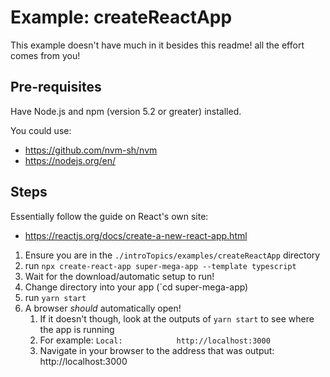 # Example: createReactApp

This example doesn't have much in it besides this readme! all the effort comes from you!

## Pre-requisites

Have Node.js and npm (version 5.2 or greater) installed.

You could use:
- https://github.com/nvm-sh/nvm
- https://nodejs.org/en/

## Steps

Essentially follow the guide on React's own site:
- https://reactjs.org/docs/create-a-new-react-app.html

1. Ensure you are in the `./introTopics/examples/createReactApp` directory
2. run `npx create-react-app super-mega-app --template typescript`
3. Wait for the download/automatic setup to run!
4. Change directory into your app (`cd super-mega-app)
5. run `yarn start` 
6. A browser _should_ automatically open!
   1. If it doesn't though, look at the outputs of `yarn start` to see where the app is running
   2. For example:   `Local:            http://localhost:3000`
   3. Navigate in your browser to the address that was output: http://localhost:3000
